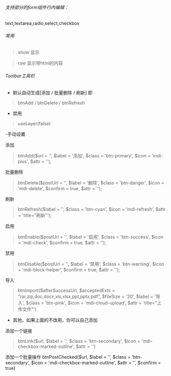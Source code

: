 ###### 支持部分的form组件行内编辑：

text,textarea,radio,select,checkbox
###### 常用

>show 显示 

>raw  显示带html的内容

###### Toolbar工具栏
- 默认自动生成[添加 / 批量删除 / 刷新] 即

>btnAdd / btnDelete / btnRefresh

- 禁用
>useLayer(false) 

-手动设置

添加
>btnAdd($url = '', $label = '添加', $class = 'btn-primary', $icon = 'mdi-plus', $attr = '');

批量删除
>btnDelete($postUrl = '', $label = '删除', $class = 'btn-danger', $icon = 'mdi-delete', $confirm = true, $attr = '');

刷新
>btnRefresh($label = '', $class = 'btn-cyan', $icon = 'mdi-refresh', $attr = 'title="刷新"');

启用
>btnEnable($postUrl = '', $label = '启用', $class = 'btn-success', $icon = 'mdi-check', $confirm = true, $attr = '');

禁用
>btnDisable($postUrl = '', $label = '禁用', $class = 'btn-warning', $icon = 'mdi-block-helper', $confirm = true, $attr = '');

导入
>btnImport($afterSuccessUrl, $acceptedExts = "rar,zip,doc,docx,xls,xlsx,ppt,pptx,pdf", $fileSize = '20', $label = '导入', $class = 'btn-pink', $icon = 'mdi-cloud-upload', $attr = 'title="上传文件"')

- 其他，如果上面的不改用，你可以自己添加

添加一个链接
>btnLink($url, $label = '', $class = 'btn-secondary', $icon = 'mdi-checkbox-marked-outline', $attr = '')

添加一个批量操作
btnPostChecked($url, $label = '', $class = 'btn-secondary', $icon = 'mdi-checkbox-marked-outline', $attr = '', $confirm = true)